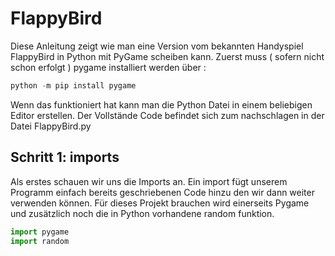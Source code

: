 # FlappyBird

Diese Anleitung zeigt wie man eine Version vom bekannten Handyspiel FlappyBird in Python mit PyGame scheiben kann. 
Zuerst muss ( sofern nicht schon erfolgt ) pygame installiert werden über : 
  ```python
  python -m pip install pygame 
  ```

Wenn das funktioniert hat kann man die Python Datei in einem beliebigen Editor erstellen. 
Der Vollstände Code befindet sich zum nachschlagen in der Datei FlappyBird.py

## Schritt 1: imports 
Als erstes schauen wir uns die Imports an. Ein import fügt unserem Programm einfach bereits geschriebenen Code hinzu den wir dann weiter verwenden können. Für dieses Projekt brauchen wird einerseits Pygame und zusätzlich noch die in Python vorhandene random funktion.
  ```python
  import pygame
  import random
  ```
